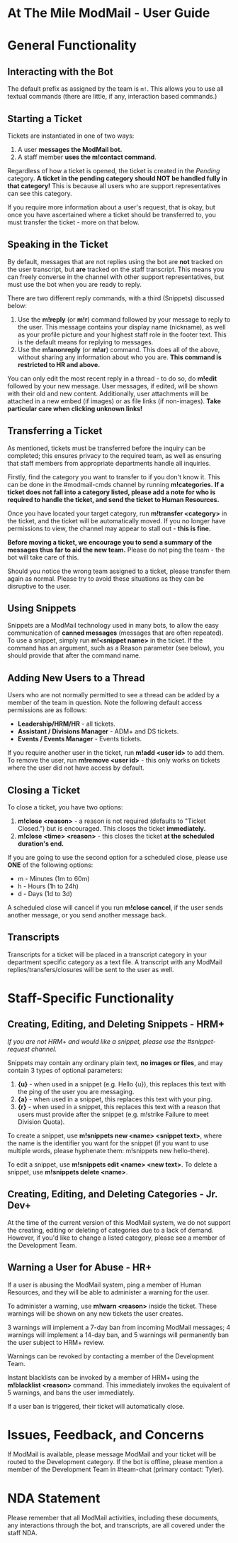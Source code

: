 # At The Mile ModMail - User Guide

# General Functionality

## Interacting with the Bot
The default prefix as assigned by the team is `m!`. This allows you to use all textual commands (there are little, if any, interaction based commands.)

## Starting a Ticket
Tickets are instantiated in one of two ways:
1. A user **messages the ModMail bot.**
2. A staff member **uses the m!contact command**.

Regardless of how a ticket is opened, the ticket is created in the _Pending_ category. **A ticket in the pending category should NOT be handled fully in that category!** This is because all users who are support representatives can see this category.

If you require more information about a user's request, that is okay, but once you have ascertained where a ticket should be transferred to, you must transfer the ticket - more on that below.

## Speaking in the Ticket
By default, messages that are not replies using the bot are **not** tracked on the user transcript, but **are** tracked on the staff transcript. This means you can freely converse in the channel with other support representatives, but must use the bot when you are ready to reply.

There are two different reply commands, with a third (Snippets) discussed below:
1. Use the **m!reply** (or **m!r**) command followed by your message to reply to the user. This message contains your display name (nickname), as well as your profile picture and your highest staff role in the footer text. This is the default means for replying to messages.
2. Use the **m!anonreply** (or **m!ar**) command. This does all of the above, without sharing any information about who you are. **This command is restricted to HR and above.**

You can only edit the most recent reply in a thread - to do so, do **m!edit** followed by your new message. User messages, if edited, will be shown with their old and new content. Additionally, user attachments will be attached in a new embed (if images) or as file links (if non-images). **Take particular care when clicking unknown links!**

## Transferring a Ticket
As mentioned, tickets must be transferred before the inquiry can be completed; this ensures privacy to the required team, as well as ensuring that staff members from appropriate departments handle all inquiries.

Firstly, find the category you want to transfer to if you don't know it. This can be done in the #modmail-cmds channel by running **m!categories.** **If a ticket does not fall into a category listed, please add a note for who is required to handle the ticket, and send the ticket to Human Resources.**

Once you have located your target category, run **m!transfer \<category\>** in the ticket, and the ticket will be automatically moved. If you no longer have permissions to view, the channel may appear to stall out - **this is fine.**

**Before moving a ticket, we encourage you to send a summary of the messages thus far to aid the new team.** Please do not ping the team - the bot will take care of this.

Should you notice the wrong team assigned to a ticket, please transfer them again as normal. Please try to avoid these situations as they can be disruptive to the user.

## Using Snippets
Snippets are a ModMail technology used in many bots, to allow the easy communication of **canned messages** (messages that are often repeated). To use a snippet, simply run **m!\<snippet name\>** in the ticket. If the command has an argument, such as a Reason parameter (see below), you should provide that after the command name.

## Adding New Users to a Thread
Users who are not normally permitted to see a thread can be added by a member of the team in question. Note the following default access permissions are as follows:

- **Leadership/HRM/HR** - all tickets.
- **Assistant / Divisions Manager** - ADM+ and DS tickets.
- **Events / Events Manager** - Events tickets.

If you require another user in the ticket, run **m!add \<user id\>** to add them. To remove the user, run **m!remove \<user id\>** - this only works on tickets where the user did not have access by default.

## Closing a Ticket
To close a ticket, you have two options:
1. **m!close \<reason\>** - a reason is not required (defaults to "Ticket Closed.") but is encouraged. This closes the ticket **immediately.**
2. **m!close \<time\> \<reason\>** - this closes the ticket **at the scheduled duration's end.**

If you are going to use the second option for a scheduled close, please use **ONE** of the following options:

- m - Minutes (1m to 60m)
- h - Hours (1h to 24h)
- d - Days (1d to 3d)

A scheduled close will cancel if you run **m!close cancel**, if the user sends another message, or you send another message back.

## Transcripts
Transcripts for a ticket will be placed in a transcript category in your department specific category as a text file. A transcript with any ModMail replies/transfers/closures will be sent to the user as well.

# Staff-Specific Functionality

## Creating, Editing, and Deleting Snippets - HRM+
_If you are not HRM+ and would like a snippet, please use the #snippet-request channel._

Snippets may contain any ordinary plain text, **no images or files**, and may contain 3 types of optional parameters:
1. **{u}** - when used in a snippet (e.g. Hello {u}), this replaces this text with the ping of the user you are messaging.
2. **{a}** - when used in a snippet, this replaces this text with your ping.
3. **{r}** - when used in a snippet, this replaces this text with a reason that users must provide after the snippet (e.g. m!strike Failure to meet Division Quota).

To create a snippet, use **m!snippets new \<name\> \<snippet text\>**, where the name is the identifier you want for the snippet (if you want to use multiple words, please hyphenate them: m!snippets new hello-there).

To edit a snippet, use **m!snippets edit \<name\> \<new text\>**. To delete a snippet, use **m!snippets delete \<name\>**.

## Creating, Editing, and Deleting Categories - Jr. Dev+
At the time of the current version of this ModMail system, we do not support the creating, editing or deleting of categories due to a lack of demand. However, if you'd like to change a listed category, please see a member of the Development Team.

## Warning a User for Abuse - HR+
If a user is abusing the ModMail system, ping a member of Human Resources, and they will be able to administer a warning for the user.

To administer a warning, use **m!warn \<reason\>** inside the ticket. These warnings will be shown on any new tickets the user creates.

3 warnings will implement a 7-day ban from incoming ModMail messages; 4 warnings will implement a 14-day ban, and 5 warnings will permanently ban the user subject to HRM+ review.

Warnings can be revoked by contacting a member of the Development Team.

Instant blacklists can be invoked by a member of HRM+ using the **m!blacklist \<reason\>** command. This immediately invokes the equivalent of 5 warnings, and bans the user immediately.

If a user ban is triggered, their ticket will automatically close.

# Issues, Feedback, and Concerns
If ModMail is available, please message ModMail and your ticket will be routed to the Development category. If the bot is offline, please mention a member of the Development Team in #team-chat (primary contact: Tyler).

# NDA Statement
Please remember that all ModMail activities, including these documents, any interactions through the bot, and transcripts, are all covered under the staff NDA.

